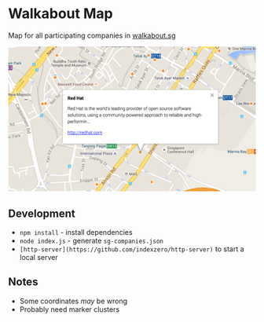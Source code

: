 Walkabout Map
===

Map for all participating companies in [walkabout.sg](http://www.walkabout.sg/)

![](screenshot.png)

Development
---

- `npm install` - install dependencies
- `node index.js` - generate `sg-companies.json`
- `[http-server](https://github.com/indexzero/http-server)` to start a local server

Notes
---

- Some coordinates *may* be wrong
- Probably need marker clusters
